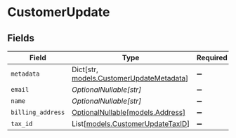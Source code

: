 # CustomerUpdate


## Fields

| Field                                                                           | Type                                                                            | Required                                                                        | Description                                                                     |
| ------------------------------------------------------------------------------- | ------------------------------------------------------------------------------- | ------------------------------------------------------------------------------- | ------------------------------------------------------------------------------- |
| `metadata`                                                                      | Dict[str, [models.CustomerUpdateMetadata](../models/customerupdatemetadata.md)] | :heavy_minus_sign:                                                              | N/A                                                                             |
| `email`                                                                         | *OptionalNullable[str]*                                                         | :heavy_minus_sign:                                                              | N/A                                                                             |
| `name`                                                                          | *OptionalNullable[str]*                                                         | :heavy_minus_sign:                                                              | N/A                                                                             |
| `billing_address`                                                               | [OptionalNullable[models.Address]](../models/address.md)                        | :heavy_minus_sign:                                                              | N/A                                                                             |
| `tax_id`                                                                        | List[[models.CustomerUpdateTaxID](../models/customerupdatetaxid.md)]            | :heavy_minus_sign:                                                              | N/A                                                                             |